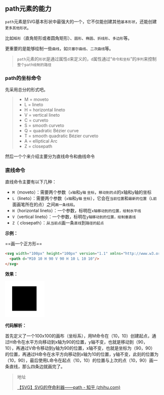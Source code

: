 ## path元素的能力

`path`元素是SVG基本形状中最强大的一个，它不仅能创建其他`基本形状`，还能创建`更多其他形状`。

比如`矩形`（直角矩形或者圆角矩形）、`圆形`、`椭圆`、`折线形`、`多边形`等。

更重要的是能够绘制一些`曲线`，如`贝塞尔曲线`、`二次曲线`等。

> `path`元素的`形状`是通过属性`d`来定义的，`d`属性通过“`命令和坐标`”的`序列`来控制`整个path绘制的路径`

### path的坐标命令

先采用总分的形式吧。

> - M = moveto
> - L = lineto
> - H = horizontal lineto
> - V = vertical lineto
> - C = curveto
> - S = smooth curveto
> - Q = quadratic Bézier curve
> - T = smooth quadratic Bézier curveto
> - A = elliptical Arc
> - Z = closepath

然后一个个来介绍主要分为直线命令和曲线命令

### 直线命令

直线命令主要有以下几种：

- `M`（moveto）：需要两个参数（`x轴`和`y轴`  `坐标`，`移动到的点`的x轴和y轴的坐标
- `L`（lineto）：需要两个参数（`x轴`和`y轴` `坐标`），它会在`当前位置`和`最新的位置`（`L前`面画笔所在的点）之间`画一条线段`。
- `H`（horizontal lineto）：一个参数，标明在`x轴移动到的位置，绘制水平线`
- `V`（vertical lineto）：一个参数，标明在`y轴移动到的位置，绘制垂直线`
- `Z`（ closepath）：从`当前点`画一条`直线`到`路径的起点`

**示例：**

==画一个正方形==

```html
<svg width="100px" height="100px" version="1.1" xmlns="http://www.w3.org/2000/svg">
  <path d="M10 10 H 90 V 90 H 10 L 10 10"/>
</svg>
```

**效果：**



![img](2_SVG的夺命利器_Path图片/v2-8dd12ae47719a6fc5b44b3be30a4499a_720w.png)



**代码解析：**

首先定义了一个100x100的画布（坐标系），用M命令在（10，10）创建起点，通过H命令在水平方向移动到x轴为90的位置，y轴不变，也就是移动到（90， 10），再通过V命令移动到y轴为90的位置，x轴不变，也就是坐标为（90，90）的位置，再通过H命令在水平方向移动到x轴为10的位置，y轴不变，此刻的位置为（10，90），最后使用L命令在起点（10，10）的位置与上次的点（10，90）画一条直线，那么四条边就画完了。



> 地址
>
> [【SVG】SVG的夺命利器——path - 知乎 (zhihu.com)](https://zhuanlan.zhihu.com/p/432284368)
